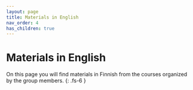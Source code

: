 ```yaml
---
layout: page
title: Materials in English
nav_order: 4
has_children: true
---
```

# Materials in English

 On this page you will find materials in Finnish from the courses organized by the group members.
{: .fs-6 }